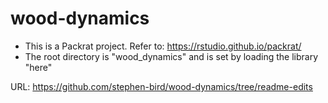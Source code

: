 # wood-dynamics

- This is a Packrat project. Refer to: https://rstudio.github.io/packrat/
- The root directory is "wood_dynamics" and is set by loading the library "here"

URL: https://github.com/stephen-bird/wood-dynamics/tree/readme-edits